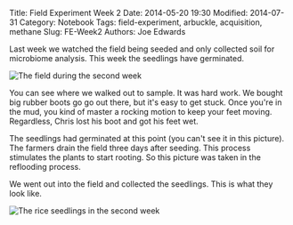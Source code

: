 Title: Field Experiment Week 2
Date: 2014-05-20 19:30
Modified: 2014-07-31
Category: Notebook
Tags: field-experiment, arbuckle, acquisition, methane 
Slug: FE-Week2
Authors: Joe Edwards

Last week we watched the field being seeded and only collected soil for microbiome analysis.  This week the seedlings have germinated.

![The field during the second week]({filename}/images/fieldw2.jpg)

You can see where we walked out to sample.  It was hard work.  We bought big rubber boots go go out there, but it's easy to get stuck.  Once you're in the mud, you kind of master a rocking motion to keep your feet moving.  Regardless, Chris lost his boot and got his feet wet.

The seedlings had germinated at this point (you can't see it in this picture). The farmers drain the field three days after seeding.  This process stimulates the plants to start rooting.  So this picture was taken in the reflooding process.

We went out into the field and collected the seedlings.  This is what they look like.

![The rice seedlings in the second week]({filename}/images/plantsw2.jpg)